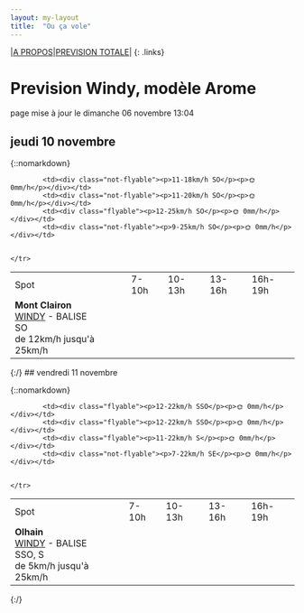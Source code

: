 ```yaml
---
layout: my-layout
title:  "Ou ça vole"
---
```


|[A PROPOS](about)|[PREVISION TOTALE](all)|
{: .links}

# Prevision Windy, modèle Arome
page mise à jour le dimanche 06 novembre 13:04



## jeudi 10 novembre

{::nomarkdown}
<table>
  <tbody>
    <tr>
      <td>Spot</td>
      <td>7-10h</td>
      <td>10-13h</td>
      <td>13-16h</td>
      <td>16h-19h</td>
    </tr>
<tr>
        <td><strong>Mont Clairon</strong>  <br><a href="https://windy.com/49.919/2.729?49.515,2.730,8,m:e2magfH">WINDY</a> - <span class="no-balise"> BALISE </span><br> <span class="vent-favorable">SO</span><br><span class="force-vent">de 12km/h jusqu'à 25km/h</span> </td>
        
            <td><div class="not-flyable"><p>11-18km/h SO</p><p>🌞 0mm/h</p></div></td>
            <td><div class="not-flyable"><p>11-20km/h SO</p><p>🌞 0mm/h</p></div></td>
            <td><div class="flyable"><p>12-25km/h SO</p><p>🌞 0mm/h</p></div></td>
            <td><div class="not-flyable"><p>9-25km/h SO</p><p>🌞 0mm/h</p></div></td>
            
        
    </tr>

</tbody>
</table>
{:/}
## vendredi 11 novembre

{::nomarkdown}
<table>
  <tbody>
    <tr>
      <td>Spot</td>
      <td>7-10h</td>
      <td>10-13h</td>
      <td>13-16h</td>
      <td>16h-19h</td>
    </tr>
<tr>
        <td><strong>Olhain</strong>  <br><a href="https://windy.com/50.434/2.586?50.031,2.587,8,m:e3eagft">WINDY</a> - <span class="no-balise"> BALISE </span><br> <span class="vent-favorable">SSO, S</span><br><span class="force-vent">de 5km/h jusqu'à 25km/h</span> </td>
        
            <td><div class="flyable"><p>12-22km/h SSO</p><p>🌞 0mm/h</p></div></td>
            <td><div class="flyable"><p>12-22km/h SSO</p><p>🌞 0mm/h</p></div></td>
            <td><div class="flyable"><p>11-22km/h S</p><p>🌞 0mm/h</p></div></td>
            <td><div class="not-flyable"><p>7-22km/h SE</p><p>🌞 0mm/h</p></div></td>
            
        
    </tr>

</tbody>
</table>
{:/}

